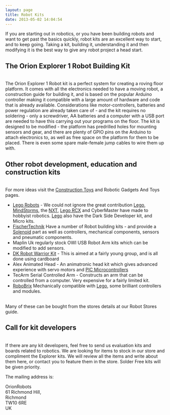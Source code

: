 ```yaml
---
layout: page
title: Robot Kits
date: 2013-05-02 14:04:54
---
```

<p>If you are starting out in robotics, or you have been building robots and want to get past the basics quickly, robot kits are an excellent way to start, and to keep going. Taking a kit, building it, understanding it and then modifying it is the best way to give any robot project a head start.
</p>
<h2 id="The_Orion_Explorer_1_Robot_Building_Kit">The Orion Explorer 1 Robot Building Kit</h2>
<p>
<br/>The Orion Explorer 1 Robot kit is a perfect system for creating a roving floor platform. It comes with all the electronics needed to have a moving robot, a construction guide for building it, and is based on the popular Arduino controller making it compatible with a large amount of hardware and code that is already available. Considerations like motor-controllers, batteries and power regulation are already taken care of - and the kit requires no soldering - only a screwdriver, AA batteries and a computer with a USB port are needed to have this carrying out your programs on the floor. The kit is designed to be modified - the platform has predrilled holes for mounting sensors and gear, and there are plenty of GPIO pins on the Arduino to attach electronics to, as well as free space on the platform for them to be placed. There is even some spare male-female jump cables to wire them up with.
</p>
<h2 id="Other_robot_development_education_and_construction_kits">Other robot development, education and construction kits</h2>
<p>
<br/>For more ideas visit the <a class="wiki" href="/wiki/construction_toy.html" title="Construction Toy">Construction Toys</a> and Robotic Gadgets And Toys pages.
</p>
<ul><li> <a class="wiki" href="/wiki/lego_robots.html" title="Lego Robots">Lego Robots</a> - We could not ignore the great contribution <a class="wiki" href="/wiki/lego.html" title="The best known construction toy">Lego</a>, <a class="wiki" href="/wiki/mindstorms.html" title="A Robotic construction toy system from Lego">MindStorms</a>, the <a class="wiki" href="/wiki/nxt.html" title="Legos NeXT generation robotics kit">NXT</a>, <a class="wiki" href="/wiki/rcx.html" title="The Lego RCX">Lego RCX</a> and CyberMaster have made to hobbyist robotics. <a class="wiki" href="/wiki/lego.html" title="The best known construction toy">Lego</a> also have the Dark Side Developer kit, and Micro kits.
</li><li> <a class="wiki" href="/wiki/fischertechnik.html" title="FischerTechnik">FischerTechnik</a> Have a number of Robot building kits - and provide a <a class="wiki" href="/wiki/solenoid.html" title="Solenoid">Solenoid</a> part as well as controllers, mechanical components, sensors and pneumatic components.
</li><li> Maplin Uk regularly stock OWI USB Robot Arm kits which can be modified to add sensors.
</li><li> <a class="wiki" href="/wiki/dk_robot_warrior_kit.html" title="DK Robot Warrior Kit">DK Robot Warrior Kit</a> - This is aimed at a fairly young group, and is all done using cardboard
</li><li> Alex Animated Head - An animatronic head kit which gives advanced experience with servo motors and <a class="wiki" href="/wiki/pic.html" title="PIC">PIC Microcontrollers</a>
</li><li> TecArm Serial Controlled Arm - Constructs an arm that can be controlled from a computer. Very expensive for a fairly limited kit.
</li><li> <a class="wiki" href="/wiki/robobrix.html" title="RoboBrix">RoboBrix</a> Mechanically compatible with <a class="wiki" href="/wiki/lego.html" title="The best known construction toy">Lego</a>, some brilliant controllers and modules.
</li></ul><p>
<br/>Many of these can be bought from the stores details at our Robot Stores guide.
</p>
<h2 id="Call_for_kit_developers">Call for kit developers</h2>
<p>
<br/>If there are any kit developers, feel free to send us evaluation kits and boards related to robotics. We are looking for items to stock in our store and compliment the Explorer kits. We will review all the items and write about them here, or contact you to feature them in the store. Solder Free kits will be given priority.
</p>
<p>The mailing address is:
</p>
<div class="simplebox">
<p>OrionRobots
<br/>61 Richmond Hill,
<br/>Richmond
<br/>TW10 6RE
<br/>UK
</p>
</div>
<p>
</p>
